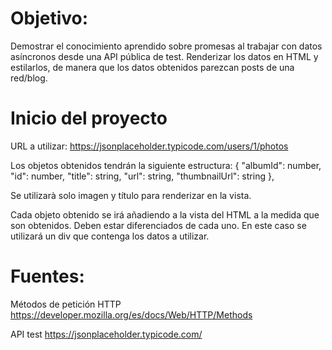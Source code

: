 # Objetivo:
Demostrar el conocimiento aprendido sobre promesas al trabajar con datos asíncronos desde una API pública de test.
Renderizar los datos en HTML y estilarlos, de manera que los datos obtenidos parezcan posts de una red/blog.

# Inicio del proyecto
URL a utilizar:
    https://jsonplaceholder.typicode.com/users/1/photos

Los objetos obtenidos tendrán la siguiente estructura:
    {
        "albumId": number,
        "id": number,
        "title": string,
        "url": string,
        "thumbnailUrl": string
    },

Se utilizarà solo imagen y título para renderizar en la vista.

Cada objeto obtenido se irá añadiendo a la vista del HTML a la medida que son obtenidos.
Deben estar diferenciados de cada uno. En este caso se utilizará un div que contenga los datos a utilizar.


# Fuentes:
Métodos de petición HTTP
    https://developer.mozilla.org/es/docs/Web/HTTP/Methods

API test
    https://jsonplaceholder.typicode.com/
